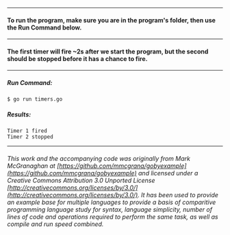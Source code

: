 ___
#### To run the program, make sure you are in the program's folder, then use the Run Command below.
___
#### The first timer will fire ~2s after we start the program, but the second should be stopped before it has a chance to fire.
___
##### Run Command:

`$ go run timers.go`


##### Results:
```
Timer 1 fired
Timer 2 stopped
```
___
###### This work and the accompanying code was originally from Mark McGranaghan at [https://github.com/mmcgrana/gobyexample](https://github.com/mmcgrana/gobyexample) and licensed under a Creative Commons Attribution 3.0 Unported License [http://creativecommons.org/licenses/by/3.0/](http://creativecommons.org/licenses/by/3.0/). It has been used to provide an example base for multiple languages to provide a basis of comparitive programming language study for syntax, language simplicity, number of lines of code and operations required to perform the same task, as well as compile and run speed combined.